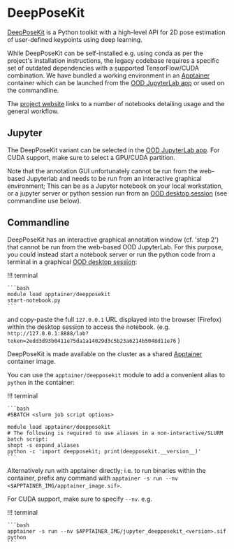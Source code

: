 # DeepPoseKit

[DeepPoseKit](https://github.com/jgraving/DeepPoseKit) is a Python toolkit with a high-level API for 2D pose estimation of user-defined keypoints using deep learning.

While DeepPoseKit can be self-installed e.g. using conda as per the project's installation instructions, the legacy codebase requires a specific set of outdated 
dependencies with a supported TensorFlow/CUDA combination.
We have bundled a working environment in an [Apptainer]({{apptainer}}) container which can be launched from the [OOD JupyterLab app](https://ondemand.otago.ac.nz/pun/sys/dashboard/batch_connect/sys/ood_jupyter_apptainer/) or used on the commandline.

The [project website](https://github.com/jgraving/DeepPoseKit) links to a number of notebooks detailing usage and the general workflow.

## Jupyter

The DeepPoseKit variant can be selected in the [OOD JupyterLab app](https://ondemand.otago.ac.nz/pun/sys/dashboard/batch_connect/sys/ood_jupyter_apptainer/). 
For CUDA support, make sure to select a GPU/CUDA partition.

Note that the annotation GUI unfortunately cannot be run from the web-based Jupyterlab and needs to be run from an interactive graphical environment;
This can be as a Jupyter notebook on your local workstation, or a jupyter server or python session run from an [OOD desktop session](https://ondemand.otago.ac.nz/pun/sys/dashboard/batch_connect/sys/bc_desktop/aoraki/) (see commandline use below).

## Commandline

DeepPoseKit has an interactive graphical annotation window (cf. 'step 2') that cannot be run from the web-based OOD JupyterLab. For this purpose, you could instead start a notebook server or run the python code from a terminal in a graphical [OOD desktop session](https://ondemand.otago.ac.nz/pun/sys/dashboard/batch_connect/sys/bc_desktop/aoraki):

!!! terminal
    
    ```bash
    module load apptainer/deepposekit
    start-notebook.py
    ```
    
and copy-paste the full `127.0.0.1` URL displayed into the browser (Firefox) within the desktop session to access the notebook.
(e.g. `http://127.0.0.1:8888/lab?token=2edd3d93b0411e75da1a14029d3c5b23a6214b5048d11e76` )


DeepPoseKit is made available on the cluster as a shared [Apptainer]({{apptainer}}) container image. 

You can use the `apptainer/deepposekit` module to add a convenient alias to `python` in the container:

!!! terminal
    
    ```bash
    #SBATCH <slurm job script options>
    
    module load apptainer/deepposekit
    # The following is required to use aliases in a non-interactive/SLURM batch script:
    shopt -s expand_aliases
    python -c 'import deepposekit; print(deepposekit.__version__)'
    ```


Alternatively run with apptainer directly; i.e. to run binaries within the container, prefix any command with `apptainer -s run --nv <$APPTAINER_IMG/apptainer_image.sif>`.

For CUDA support, make sure to specify `--nv`. e.g. 

!!! terminal
    
    ```bash
    apptainer -s run --nv $APPTAINER_IMG/jupyter_deepposekit_<version>.sif python
    ```